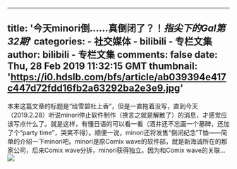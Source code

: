 
---
title: '今天minori倒……真倒闭了？！_指尖下的Gal第32期_'
categories: 
    - 社交媒体
    - bilibili - 专栏文集
author: bilibili - 专栏文集
comments: false
date: Thu, 28 Feb 2019 11:32:15 GMT
thumbnail: 'https://i0.hdslb.com/bfs/article/ab039394e417c447d72fdd16fb2a63292ba2e3e9.jpg'
---

<div>   
本来这篇文章的标题是“给雪碧社上香”，但是一直拖着没写，直到今天（2019.2.28）听说minori停止软件制作（换言之就是解散了）的消息，才感觉应该写点什么了。就是这样，有懂日语的可以看一看（酒井还不忘画一个墓碑，还加了个“party time”，哭笑不得）。顺便一说，minori还将发售“倒闭纪念”T恤——简单的介绍一下minori吧。minori是原Comix wave的软件部，就是新海诚所在的那家公司，后来Comix wave分拆，minori获得独立。因为和Comix wave的关联…<br><img src="https://i0.hdslb.com/bfs/article/ab039394e417c447d72fdd16fb2a63292ba2e3e9.jpg" referrerpolicy="no-referrer">  
</div>
            